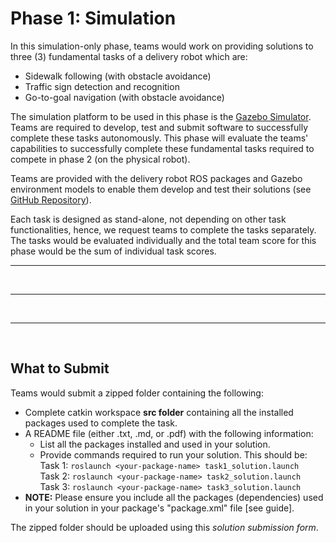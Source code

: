 # Phase 1: Simulation

In this simulation-only phase, teams would work on providing solutions to three (3) fundamental tasks of a delivery robot which are: 

* Sidewalk following (with obstacle avoidance)
* Traffic sign detection and recognition
* Go-to-goal navigation (with obstacle avoidance)

The simulation platform to be used in this phase is the [Gazebo Simulator](http://gazebosim.org/). Teams are required to develop, test and submit software to successfully complete these tasks autonomously. This phase will evaluate the teams' capabilities to successfully complete these fundamental tasks required to compete in phase 2 (on the physical robot).

Teams are provided with the delivery robot ROS packages and Gazebo environment models to enable them develop and test their solutions (see [GitHub Repository](https://github.com/PARC-Robotics/PARC-Engineers-League)).

Each task is designed as stand-alone, not depending on other task functionalities, hence, we request teams to complete the tasks separately. The tasks would be evaluated individually and the total team score for this phase would be the sum of individual task scores.


_____________________________________________________________________________

<br>

_____________________________________________________________________________

<br>

_____________________________________________________________________________

<br>

## What to Submit
Teams would submit a zipped folder containing the following:

* Complete catkin workspace **src folder** containing all the installed packages used to complete the task.
* A README file (either .txt, .md, or .pdf) with the following information:
    * List all the packages installed and used in your solution.
    * Provide commands required to run your solution. This should be: <br>
    Task 1: ` roslaunch <your-package-name> task1_solution.launch ` <br>
    Task 2: ` roslaunch <your-package-name> task2_solution.launch ` <br>
    Task 3: ` roslaunch <your-package-name> task3_solution.launch `
* **NOTE:** Please ensure you include all the packages (dependencies) used in your solution in your package's "package.xml" file [see guide]. <br>

The zipped folder should be uploaded using this *solution submission form*.
